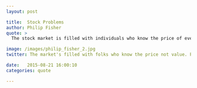 ```yaml
---
layout: post

title:  Stock Problems
author: Philip Fisher
quote: >
  The stock market is filled with individuals who know the price of everything, but the value of nothing.

image: /images/philip_fisher_2.jpg
twitter: The market's filled with folks who know the price not value. Philip Fisher http://quotes.stockflare.com/

date:   2015-08-21 16:00:10
categories: quote

---
```


